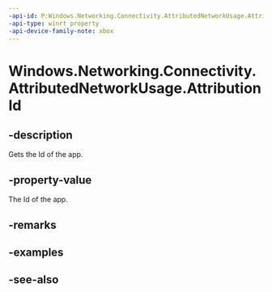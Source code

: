 ```yaml
---
-api-id: P:Windows.Networking.Connectivity.AttributedNetworkUsage.AttributionId
-api-type: winrt property
-api-device-family-note: xbox
---
```


<!-- Property syntax
public string AttributionId { get; }
-->

# Windows.Networking.Connectivity.AttributedNetworkUsage.AttributionId

## -description
Gets the Id of the app.

## -property-value
The Id of the app.

## -remarks

## -examples

## -see-also
